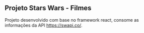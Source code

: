 ## Projeto Stars Wars - Filmes

Projeto desenvolvido com base no framework react, consome as informações da API https://swapi.co/.

